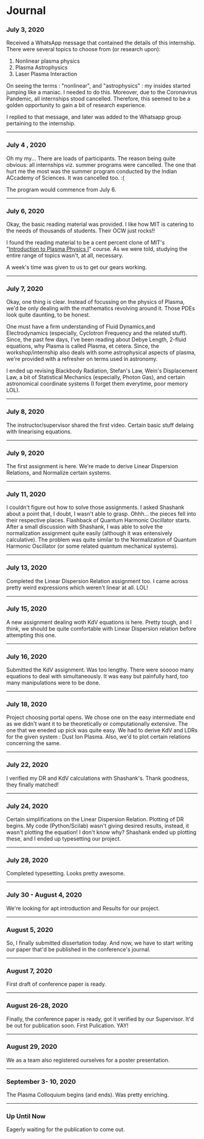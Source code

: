 # Journal

### July 3, 2020

Received a WhatsApp message that contained the details of this internship. There were several topics to choose from (or research upon):
1. Nonlinear plasma physics
2. Plasma Astrophysics
3. Laser Plasma Interaction

On seeing the terms : "nonlinear", and "astrophysics" : my insides started jumping like a maniac. I needed to do this. Moreover, due to the Coronavirus Pandemic, all internships stood cancelled. Therefore, this seemed to be a golden opportunity to gain a bit of research experience.

I replied to that message, and later was added to the Whatsapp group pertaining to the internship. 

---

### July 4 , 2020

Oh my my... There are loads of participants. The reason being quite obvious: all internships viz. summer programs were cancelled. The one that hurt me the most was the summer program conducted by the Indian ACcademy of Sciences. It was cancelled too. :(

The program would commence from July 6.

---

### July 6, 2020

Okay, the basic reading material was provided. 
I like how MIT is catering to the needs of thousands of students. Their OCW just rocks!!

I found the reading material to be a cent percent clone of MIT's "[Introduction to Plasma Physics I](https://ocw.mit.edu/courses/nuclear-engineering/22-611j-introduction-to-plasma-physics-i-fall-2003/index.htm)" course. As we were told, studying the entire range of topics wasn't, at all, necessary.

A week's time was given to us to get our gears working.

---

### July 7, 2020

Okay, one thing is clear. Instead of focussing on the physics of Plasma, we'd be only dealing with the mathematics revolving around it. Those PDEs look quite daunting, to be honest. 

One must have a firm understanding of Fluid Dynamics,and Electrodynamics (especially, Cyclotron Frequency and the related stuff). Since, the past few days, I've been reading about Debye Length, 2-fluid equations, why Plasma is called Plasma, et cetera. Since, the workshop/internship also deals with some astrophysical aspects of plasma, we're provided with a refresher on terms used in astronomy.

I ended up revising Blackbody Radiation, Stefan's Law, Wein's Displacement Law, a bit of Statistical Mechanics (especially, Photon Gas), and certain astronomical coordinate systems (I forget them everytime, poor memory LOL). 

---

### July 8, 2020

The instructor/supervisor shared the first video. Certain basic stuff delaing with linearising equations.

---

### July 9, 2020

The first assignment is here. We're made to derive Linear Dispersion Relations, and Normalize certain systems.

---

### July 11, 2020

I couldn't figure out how to solve those assignments. I asked Shashank about a point that, I doubt, I wasn't able to grasp. Ohhh... the pieces fell into their respective places. Flashback of Quantum Harmonic Oscillator starts. After a small discussion with Shashank, I was able to solve the normalization assignment quite easily (although it was entensively calculative). The problem was quite similar to the Normalization of Quantum Harmonic Oscillator (or some related quantum mechanical systems).

---

### July 13, 2020

Completed the Linear Dispersion Relation assignment too. I came across pretty weird expressions which weren't linear at all. LOL!

---

### July 15, 2020

A new assignment dealing woth KdV equations is here. Pretty tough, and I think, we should be quite comfortable with Linear Dispersion relation before attempting this one.

---

### July 16, 2020

Submitted the KdV assignment. Was too lengthy. There were sooooo many equations to deal with simultaneously. It was easy but painfully hard, too many manipulations were to be done.

---

### July 18, 2020

Project choosing portal opens. We chose one on the easy intermediate end as we didn't want it to be theoretically or computationally extensive. The one that we eneded up pick was quite easy. We had to derive KdV and LDRs for the given system : Dust Ion Plasma. Also, we'd to plot certain relations concerning the same.

---

### July 22, 2020

I verified my DR and KdV calculations with Shashank's. Thank goodness, they finally matched!

---

### July 24, 2020

Certain simplifications on the Linear Dispersion Relation. Plotting of DR begins. 
My code (Python/Scilab) wasn't giving desired results, instead, it wasn't plotting the equation! I don't know why? 
Shashank ended up plotting these, and I ended up typesetting our project.

---

### July 28, 2020

Completed typesetting. Looks pretty awesome.

---

### July 30 - August 4, 2020

We're looking for apt introduction and Results for our project.

---

### August 5, 2020

So, I finally submitted dissertation today. And now, we have to start writing our paper that'd be published in the conference's journal.

---

### August 7, 2020

First draft of conference paper is ready.

---

### August 26-28, 2020

Finally, the conference paper is ready, got it verified by our Supervisor. It'd be out for publication soon. First Pulication. YAY!

---

### August 29, 2020

We as a team also registered ourselves for a poster presentation. 

---

### September 3- 10, 2020

The Plasma Colloquium begins (and ends). Was pretty enriching.

---

### Up Until Now

Eagerly waiting for the publication to come out.
